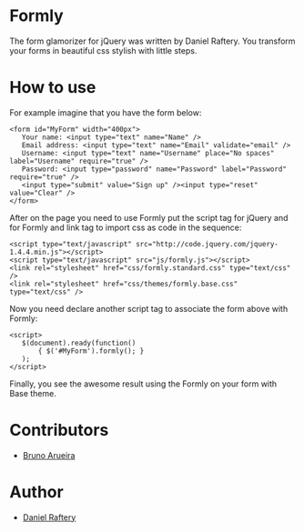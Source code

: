 Formly
=======

The form glamorizer for jQuery was written by Daniel Raftery. You transform your forms in beautiful css stylish with little steps.


How to use
===========

For example imagine that you have the form below:

    <form id="MyForm" width="400px">
       Your name: <input type="text" name="Name" />
       Email address: <input type="text" name="Email" validate="email" />
       Username: <input type="text" name="Username" place="No spaces" label="Username" require="true" />
       Password: <input type="password" name="Password" label="Password" require="true" />
       <input type="submit" value="Sign up" /><input type="reset" value="Clear" />
    </form>

After on the page you need to use Formly put the script tag for jQuery and for Formly and link tag to import css as code in the sequence:

    <script type="text/javascript" src="http://code.jquery.com/jquery-1.4.4.min.js"></script>
    <script type="text/javascript" src="js/formly.js"></script>
    <link rel="stylesheet" href="css/formly.standard.css" type="text/css" />
    <link rel="stylesheet" href="css/themes/formly.base.css" type="text/css" />

Now you need declare another script tag to associate the form above with Formly:

    <script>
       $(document).ready(function()
           { $('#MyForm').formly(); }
       );
    </script>

Finally, you see the awesome result using the Formly on your form with Base theme.


Contributors
=============

 - [Bruno Arueira](http://github.com/brunoarueira)


Author
=============

 - [Daniel Raftery](http://github.com/thrivingkings)
